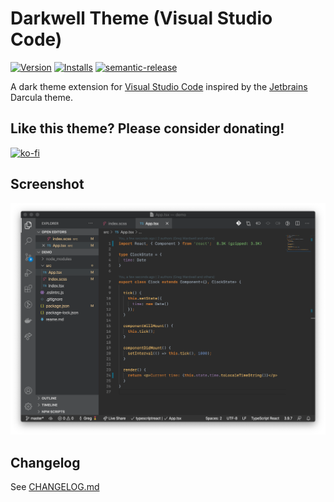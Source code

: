 # Darkwell Theme (Visual Studio Code)

[![Version](https://vsmarketplacebadge.apphb.com/version/gwardwell.darkwell.svg)](https://marketplace.visualstudio.com/items?itemName=gwardwell.darkwell)
[![Installs](https://vsmarketplacebadge.apphb.com/installs/gwardwell.darkwell.svg)](https://marketplace.visualstudio.com/items?itemName=gwardwell.darkwell)
[![semantic-release](https://img.shields.io/badge/%20%20%F0%9F%93%A6%F0%9F%9A%80-semantic--release-e10079.svg)](https://github.com/semantic-release/semantic-release)

A dark theme extension for [Visual Studio Code](https://code.visualstudio.com/) inspired by the [Jetbrains](https://www.jetbrains.com/) Darcula theme.

## Like this theme? Please consider donating!

[![ko-fi](https://cdn.ko-fi.com/cdn/kofi3.png?v=2)](https://ko-fi.com/W7W82EJJO)

## Screenshot

![Screenshot](https://raw.githubusercontent.com/gwardwell/darkwell/main/Screenshot.png "Screenshot")

## Changelog

See [CHANGELOG.md](./CHANGELOG.md)
